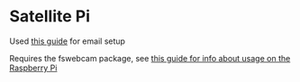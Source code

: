 # Satellite Pi

Used [this guide](https://realpython.com/python-send-email/) for email setup

Requires the fswebcam package, see [this guide for info about usage on the Raspberry Pi](https://www.raspberrypi.org/documentation/usage/webcams/)
